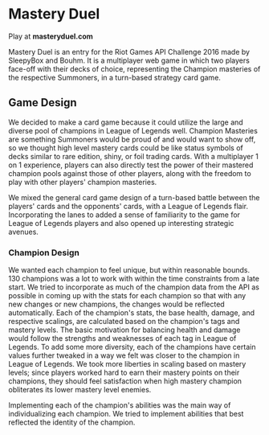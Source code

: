 # Mastery Duel #

Play at **masteryduel.com**

Mastery Duel is an entry for the Riot Games API Challenge 2016 made by SleepyBox and Bouhm. It is a multiplayer web game in which two players face-off with their decks of choice, representing the Champion masteries of the respective Summoners, in a turn-based strategy card game.

## Game Design ##

We decided to make a card game because it could utilize the large and diverse pool of champions in League of Legends well. Champion Masteries are something Summoners would be proud of and would want to show off, so we thought high level mastery cards could be like status symbols of decks similar to rare edition, shiny, or foil trading cards. With a multiplayer 1 on 1 experience, players can also directly test the power of their mastered champion pools against those of other players, along with the freedom to play with other players' champion masteries.

We mixed the general card game design of a turn-based battle between the players' cards and the opponents' cards, with a League of Legends flair. Incorporating the lanes to added a sense of familiarity to the game for League of Legends players and also opened up interesting strategic avenues. 


### Champion Design ###

We wanted each champion to feel unique, but within reasonable bounds. 130 champions was a lot to work with within the time constraints from a late start. We tried to incorporate as much of the champion data from the API as possible in coming up with the stats for each champion so that with any new changes or new champions, the changes would be reflected automatically. Each of the champion's stats, the base health, damage, and respective scalings, are calculated based on the champion's tags and mastery levels. The basic motivation for balancing health and damage would follow the strengths and weaknesses of each tag in League of Legends. To add some more diversity, each of the champions have certain values further tweaked in a way we felt was closer to the champion in League of Legends. We took more liberties in scaling based on mastery levels; since players worked hard to earn their mastery points on their champions, they should feel satisfaction when high mastery champion obliterates its lower mastery level enemies.

Implementing each of the champion's abilities was the main way of individualizing each champion. We tried to implement abilities that best reflected the identity of the champion.